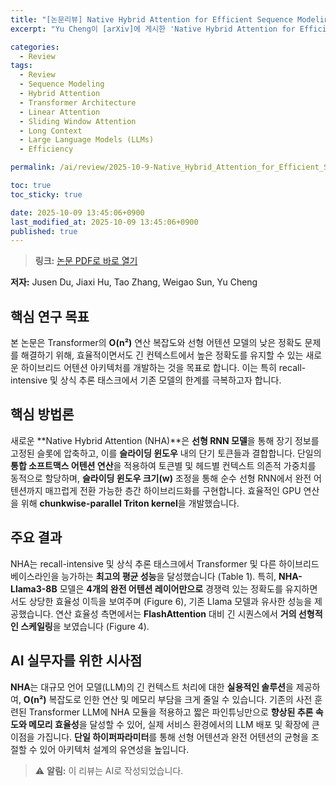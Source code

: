 ```yaml
---
title: "[논문리뷰] Native Hybrid Attention for Efficient Sequence Modeling"
excerpt: "Yu Cheng이 [arXiv]에 게시한 'Native Hybrid Attention for Efficient Sequence Modeling' 논문에 대한 자세한 리뷰입니다."

categories:
  - Review
tags:
  - Review
  - Sequence Modeling
  - Hybrid Attention
  - Transformer Architecture
  - Linear Attention
  - Sliding Window Attention
  - Long Context
  - Large Language Models (LLMs)
  - Efficiency

permalink: /ai/review/2025-10-9-Native_Hybrid_Attention_for_Efficient_Sequence_Modeling/

toc: true
toc_sticky: true

date: 2025-10-09 13:45:06+0900
last_modified_at: 2025-10-09 13:45:06+0900
published: true
---
```

> **링크:** [논문 PDF로 바로 열기](https://arxiv.org/abs/2510.07019)

**저자:** Jusen Du, Jiaxi Hu, Tao Zhang, Weigao Sun, Yu Cheng



## 핵심 연구 목표
본 논문은 Transformer의 **O(n²)** 연산 복잡도와 선형 어텐션 모델의 낮은 정확도 문제를 해결하기 위해, 효율적이면서도 긴 컨텍스트에서 높은 정확도를 유지할 수 있는 새로운 하이브리드 어텐션 아키텍처를 개발하는 것을 목표로 합니다. 이는 특히 recall-intensive 및 상식 추론 태스크에서 기존 모델의 한계를 극복하고자 합니다.

## 핵심 방법론
새로운 **Native Hybrid Attention (NHA)**은 **선형 RNN 모델**을 통해 장기 정보를 고정된 슬롯에 압축하고, 이를 **슬라이딩 윈도우** 내의 단기 토큰들과 결합합니다. 단일의 **통합 소프트맥스 어텐션 연산**을 적용하여 토큰별 및 헤드별 컨텍스트 의존적 가중치를 동적으로 할당하며, **슬라이딩 윈도우 크기(w)** 조정을 통해 순수 선형 RNN에서 완전 어텐션까지 매끄럽게 전환 가능한 층간 하이브리드화를 구현합니다. 효율적인 GPU 연산을 위해 **chunkwise-parallel Triton kernel**을 개발했습니다.

## 주요 결과
NHA는 recall-intensive 및 상식 추론 태스크에서 Transformer 및 다른 하이브리드 베이스라인을 능가하는 **최고의 평균 성능**을 달성했습니다 (Table 1). 특히, **NHA-Llama3-8B** 모델은 **4개의 완전 어텐션 레이어만으로** 경쟁력 있는 정확도를 유지하면서도 상당한 효율성 이득을 보여주며 (Figure 6), 기존 Llama 모델과 유사한 성능을 제공했습니다. 연산 효율성 측면에서는 **FlashAttention** 대비 긴 시퀀스에서 **거의 선형적인 스케일링**을 보였습니다 (Figure 4).

## AI 실무자를 위한 시사점
**NHA**는 대규모 언어 모델(LLM)의 긴 컨텍스트 처리에 대한 **실용적인 솔루션**을 제공하여, **O(n²)** 복잡도로 인한 연산 및 메모리 부담을 크게 줄일 수 있습니다. 기존의 사전 훈련된 Transformer LLM에 NHA 모듈을 적용하고 짧은 파인튜닝만으로 **향상된 추론 속도와 메모리 효율성**을 달성할 수 있어, 실제 서비스 환경에서의 LLM 배포 및 확장에 큰 이점을 가집니다. **단일 하이퍼파라미터**를 통해 선형 어텐션과 완전 어텐션의 균형을 조절할 수 있어 아키텍처 설계의 유연성을 높입니다.

> ⚠️ **알림:** 이 리뷰는 AI로 작성되었습니다.
